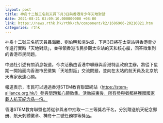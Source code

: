 ```yaml
---
layout: post
title: 神舟十二號三名航天員下月3日與香港青少年天地對話
date: 2021-08-21 03:09:10.000000000 +08:00
link: https://news.rthk.hk/rthk/ch/component/k2/1606906-20210821.htm
categories: rthk
---
```


神舟十二號三名航天員聶海勝、劉伯明和湯洪波，下月3日將在太空站與香港青少年進行實時「天地對話」，並帶領香港市民參觀太空站的天和核心艙，回答徵集到的香港市民問題。

中通社引述有關消息報道，今次活動由香港中聯辦與香港特區政府主辦，將從下星期一開始面向香港市民徵集「天地對話」交流問題，並向在太站的航天員及北京航天專家表達心願。

報道表示，市民可以通過香港STEM教育聯盟網站（https://stem-alliance.org.hk/）參與問題和心願徵集。活動結束後，所有參與者都將獲贈國家載人航天紀念品一份。

香港STEM教育聯盟也將從參與者中抽取一二三等獎若干名，分別贈送航天紀念郵册、航天刺綉徽章、神舟十二號任務標等獎品。
